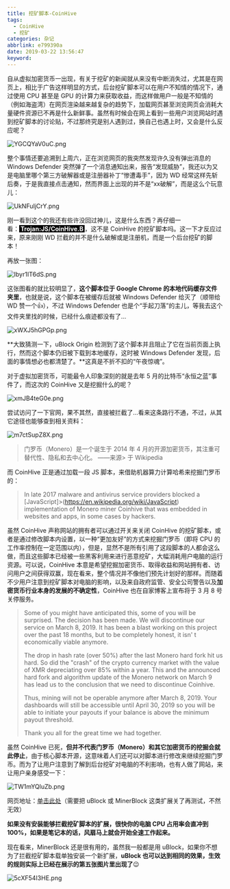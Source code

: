 ```yaml
---
title: 挖矿脚本-CoinHive
tags:
  - CoinHive
  - 挖矿
categories: 杂记
abbrlink: e799390a
date: 2019-03-22 13:56:47
keyword:
---
```


自从虚拟加密货币一出现，有关于挖矿的新闻就从来没有中断消失过，尤其是在网页上，相比于广告这样明显的方式，后台挖矿脚本可以在用户不知情的情况下，通过使用 CPU 甚至是 GPU 的计算力来获取收益，而这样做用户一般是不知情的（例如海盗湾）在网页渲染越来越复杂的趋势下，加载网页甚至浏览网页会消耗大量硬件资源已不再是什么新鲜事。虽然有时候会在网上看到一些用户浏览网站时遇到挖矿脚本的讨论贴，不过那终究是别人遇到过，换自己也遇上时，又会是什么反应呢？ <!--more--> 

![YGCQYaV0uC.png](https://storage.live.com/items/5582C1D07E2893FB!132987?authkey=APiqr1tjl5KIc1Q "coin-hive.com瞩目")

整个事情还要追溯到上周六，正在浏览网页的我突然发现许久没有弹出消息的 Windows Defender 突然弹了一个消息通知出来，报告“发现威胁”，我还以为又是电脑里哪个第三方破解器或是注册器补丁“惨遭毒手”，因为 WD 经常这样先斩后奏，于是我直接点击通知，然而界面上出现的并不是“xx破解”，而是这么个玩意儿：  

![UkNFuIjCrY.png](https://storage.live.com/items/5582C1D07E2893FB!132988?authkey=APiqr1tjl5KIc1Q "画红圈的地方")

刚一看到这个的我还有些许没回过神儿，这是什么东西？再仔细一看：<span style="background-color: black; color: white;">**&nbsp;Trojan:JS/CoinHive.B&nbsp;**</span>，这不是 CoinHive 的挖矿脚本吗。这一下才反应过来，原来刚刚 WD 拦截的并不是什么破解或是注册机，而是一个后台挖矿的脚本！  

再放一张图：  

![Ibyr1IT6dS.png](https://storage.live.com/items/5582C1D07E2893FB!132990?authkey=APiqr1tjl5KIc1Q)

这张图看的就比较明显了，**这个脚本位于 Google Chrome 的本地代码缓存文件夹里**，也就是说，这个脚本在被缓存后就被 Windows Defender 给灭了（顺带给 WD 赞一个👍），不过 Windows Defender 也是个“手起刀落”的主儿，等我去这个文件夹里找的时候，已经什么痕迹都没有了...  

![xWXJ5hGPGp.png](https://storage.live.com/items/5582C1D07E2893FB!132992?authkey=APiqr1tjl5KIc1Q "毫无结果...")

**大致猜测一下，uBlock Origin 检测到了这个脚本并且阻止了它在当前页面上执行，然而这个脚本仍旧被下载到本地缓存，这时被 Windows Defender 发现，后面的事情想必也都清楚了。**这真是不折不扣的“午夜惊魂”。  

对于虚拟加密货币，可能最令人印象深刻的就是去年 5 月的比特币“永恒之蓝”事件了，而这次的 CoinHive 又是挖掘什么的呢？

![xmJB4teG0e.png](https://storage.live.com/items/5582C1D07E2893FB!132994?authkey=APiqr1tjl5KIc1Q)

尝试访问了一下官网，果不其然，直接被拦截了...看来这条路行不通，不过，从其它途径也能够查到相关资料：

![m7ctSupZ8X.png](https://storage.live.com/items/5582C1D07E2893FB!132996?authkey=APiqr1tjl5KIc1Q)

> 门罗币（Monero）是一个诞生于 2014 年 4 月的开源加密货币，其注重可替代性、隐私和去中心化。    ——来源> 于 Wikipedia

而 CoinHive 正是通过加载一段 JS 脚本，来借助机器算力计算哈希来挖掘门罗币的：  

> In late 2017 malware and antivirus service providers blocked a [JavaScript]>(https://en.wikipedia.org/wiki/JavaScript) implementation of Monero miner Coinhive that was embedded in websites and apps, in some cases by hackers. 

虽然 CoinHive 声称网站的拥有者可以通过开关来关闭 CoinHive 的挖矿脚本，或者是通过修改脚本内设置，以一种“更加友好”的方式来挖掘门罗币（即将 CPU 的工作率控制在一定范围以内），但是，显然不是所有引用了这段脚本的人都会这么做，而且这些脚本已经被一些黑客利用来进行恶意挖矿，大幅消耗用户电脑的运行资源。可以说，CoinHive 本意是希望挖掘加密货币、取得收益和网站拥有者、访问用户之间获得双赢，现在看来，整个情况并不像他们预先计划好的那样。而随着不少用户注意到挖矿脚本对电脑的影响，以及来自政府监管、安全公司警告以及**加密货币行业本身的发展的不确定性**，CoinHive 也在自家博客上宣布将于 3 月 8 号关停服务。  

> Some of you might have anticipated this, some of you will be surprised. The decision has been made. We will discontinue our service on March 8, 2019. It has been a blast working on this project over the past 18 months, but to be completely honest, it isn' t economically viable anymore.
>
> The drop in hash rate (over 50%) after the last Monero hard fork hit us hard. So did the "crash" of the crypto currency market with the value of XMR depreciating over 85% within a year. This and the announced hard fork and algorithm update of the Monero network on March 9 has lead us to the conclusion that we need to discontinue Coinhive.
>
> Thus, mining will not be operable anymore after March 8, 2019. Your dashboards will still be accessible until April 30, 2019 so you will be able to initiate your payouts if your balance is above the minimum payout threshold.
>
> Thank you all for the great time we had together.

虽然 CoinHive 已死，**但并不代表门罗币（Monero）和其它加密货币的挖掘会就此停止**，由于核心脚本开源，这意味着人们还可以对脚本进行修改来继续挖掘门罗币。而为了让用户注意到了解到后台挖矿对电脑的不利影响，也有人做了网站，来让用户亲身感受一下：

![TW1mYQluZb.png](https://storage.live.com/items/5582C1D07E2893FB!132998?authkey=APiqr1tjl5KIc1Q)

网页地址：[单击此处](<http://tools.ldstu.com/miner/?utm_sources=/archives/41039.html>)（需要把 uBlock 或 MinerBlock 这类扩展关了再测试，不然无效）

**如果没有安装能够拦截挖矿脚本的扩展，很快你的电脑 CPU 占用率会直冲到 100%，如果是笔记本的话，风扇马上就会开始全速工作起来。**

现在看来，MinerBlock 还是很有用的，虽然我一般都是用 uBlock，如果你不想为了拦截挖矿脚本载单独安装一个新扩展，**uBlock 也可以达到相同的效果，生效的规则实际上已经在展示的第五张图片里出现了**😉  

![5cXF54I3HE.png](https://storage.live.com/items/5582C1D07E2893FB!133000?authkey=APiqr1tjl5KIc1Q "一切正常，报告完毕!")


<head> <script defer src="https://use.fontawesome.com/releases/v5.5.0/js/all.js"></script><script defer src="https://use.fontawesome.com/releases/v5.5.0/js/v4-shims.js"></script></head><link rel="stylesheet" href="https://use.fontawesome.com/releases/v5.5.0/css/all.css"><!-- AddToAny BEGIN --><div class="a2a_kit a2a_kit_size_32 a2a_default_style"><a class="a2a_button_facebook"></a><a class="a2a_button_twitter"></a><a class="a2a_button_wechat"></a><a class="a2a_button_sina_weibo"></a><a class="a2a_button_douban"></a><a class="a2a_button_copy_link"></a></div><script async src="https://static.addtoany.com/menu/page.js"></script><!-- AddToAny END -->
